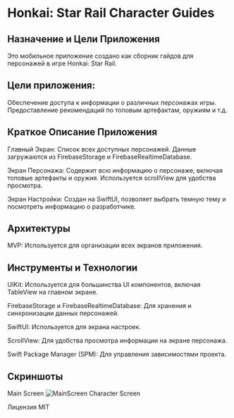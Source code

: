 # Honkai: Star Rail Character Guides
## Назначение и Цели Приложения
Это мобильное приложение создано как сборник гайдов для персонажей в игре Honkai: Star Rail.

## Цели приложения:
Обеспечение доступа к информации о различных персонажах игры.
Предоставление рекомендаций по топовым артефактам, оружиям и т.д.

## Краткое Описание Приложения
Главный Экран: Список всех доступных персонажей. Данные загружаются из FirebaseStorage и FirebaseRealtimeDatabase.


Экран Персонажа: Содержит всю информацию о персонаже, включая топовые артефакты и оружия. Используется scrollView для удобства просмотра.


Экран Настройки: Создан на SwiftUI, позволяет выбрать темную тему и посмотреть информацию о разработчике.

## Архитектуры
MVP: Используется для организации всех экранов приложения.

## Инструменты и Технологии
UIKit: Используется для большинства UI компонентов, включая TableView на главном экране.


FirebaseStorage и FirebaseRealtimeDatabase: Для хранения и синхронизации данных персонажей.


SwiftUI: Используется для экрана настроек.


ScrollView: Для удобства просмотра информации на экране персонажа.


Swift Package Manager (SPM): Для управления зависимостями проекта.

## Скриншоты
Main Screen
![MainScreen](https://github.com/DanteIT94/HonkaiStarRailGuides/blob/main/CharactersList.png)
Character Screen

Лицензия
MIT
